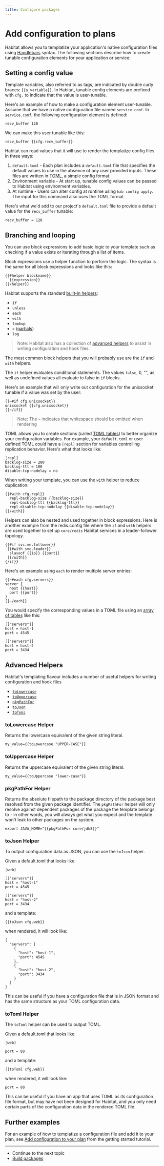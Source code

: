 ```yaml
---
title: Configure packages
---
```


# Add configuration to plans

Habitat allows you to templatize your application's native
configuration files using [Handlebars](http://handlebarsjs.com/)
syntax. The following sections describe how to create tunable
configuration elements for your application or service.

## Setting a config value

Template variables, also referred to as tags, are indicated by double
curly braces: `{{a_variable}}`. In Habitat, tunable config elements
are prefixed with `cfg.` to indicate that the value is user-tunable.

Here's an example of how to make a configuration element user-tunable. Assume that we have a native configuration file named `service.conf`. In `service.conf`, the following configuration element is defined:

    recv_buffer 128

We can make this user tunable like this:

    recv_buffer {{cfg.recv_buffer}}

Habitat can read values that it will use to render the templatize
config files in three ways:

1. `default.toml` - Each plan includes a `default.toml` file that specifies the default values to use in the absence of any user provided inputs. These files are written in [TOML](https://github.com/toml-lang/toml), a simple config format.
2. Environment variable - At start up, tunable config values can be passed to Habitat using environment variables.
3. At runtime - Users can alter config at runtime using `hab config
apply`. The input for this command also uses the TOML format.

Here's what we'd add to our project's `default.toml` file to provide a
default value for the `recv_buffer` tunable:

    recv_buffer = 128

## Branching and looping

You can use block expressions to add basic logic to your template such as checking if a
value exists or iterating through a list of items.

Block expressions use a helper function to perform the logic. The
syntax is the same for all block expressions and looks like this:

    {{#helper blockname}}
      {{expression}}
    {{/helper}}

Habitat supports the standard [built-in helpers](http://handlebarsjs.com/builtin_helpers.html):

* `if`
* `unless`
* `each`
* `with`
* `lookup`
* `>` ([partials](http://handlebarsjs.com/partials.html))
* `log`

> Note: Habitat also has a collection of [advanced helpers](#advanced-helpers) to assist in writing configuration and hook files.

The most common block helpers that you will probably use are the `if` and `with` helpers.

The `if` helper evaluates conditional statements. The values `false`,
0, "", as well as undefined values all evaluate to false in `if`
blocks.

Here's an example that will only write out configuration for the
unixsocket tunable if a value was set by the user:

    {{~#if cfg.unixsocket}}
    unixsocket {{cfg.unixsocket}}
    {{~/if}}

> Note: The `~` indicates that whitespace should be omitted when rendering

TOML allows you to create sections (called [TOML tables](https://github.com/toml-lang/toml#table)) to better organize your configuration variables. For example, your `default.toml` or user defined TOML could have a `[repl]` section for variables controlling replication behavior. Here's what that looks like:

    [repl]
    backlog-size = 200
    backlog-ttl = 100
    disable-tcp-nodelay = no

When writing your template, you can use the `with` helper to reduce duplication:

    {{#with cfg.repl}}
      repl-backlog-size {{backlog-size}}
      repl-backlog-ttl {{backlog-ttl}}
      repl-disable-tcp-nodelay {{disable-tcp-nodelay}}
    {{/with}}

Helpers can also be nested and used together in block expressions. Here is another example from the redis.config file where the `if` and `with` helpers are used together to set up `core/redis` Habitat services  in a leader-follower topology.

    {{#if svc.me.follower}}
     {{#with svc.leader}}
      slaveof {{ip}} {{port}}
     {{/with}}
    {/if}}

Here's an example using `each` to render multiple server entries:

    {{~#each cfg.servers}}
    server {
      host {{host}}
      port {{port}}
    }
    {{~/each}}

You would specify the corresponding values in a TOML file using an
[array of tables](https://github.com/toml-lang/toml#array-of-tables)
like this:

    [["servers"]]
    host = host-1
    port = 4545

    [["servers"]]
    host = host-2
    port = 3434

## Advanced Helpers

Habitat's templating flavour includes a number of useful helpers for writing configuration and hook files

* [`toLowercase`](#tolowercase-helper)
* [`toUppercase`](#touppercase-helper)
* [`pkgPathFor`](#pkgpathfor-helper)
* [`toJson`](#tojson-helper)
* [`toToml`](#totoml-helper)

### toLowercase Helper

Returns the lowercase equivalent of the given string literal.

    my_value={{toLowercase "UPPER-CASE"}}

### toUppercase Helper

Returns the uppercase equivalent of the given string literal.

    my_value={{toUppercase "lower-case"}}

### pkgPathFor Helper

Returns the absolute filepath to the package directory of the package best resolved from the given package identifier. The `pkgPathFor` helper will only resolve against dependent packages of the package the template belongs to - in other words, you will always get what you expect and the template won't leak to other packages on the system.

    export JAVA_HOME="{{pkgPathFor core/jdk8}}"

### toJson Helper

To output configuration data as JSON, you can use the `toJson` helper.

Given a default.toml that looks like:

    [web]

    [["servers"]]
    host = "host-1"
    port = 4545

    [["servers"]]
    host = "host-2"
    port = 3434

and a template:

    {{toJson cfg.web}}

when rendered, it will look like:

    {
      "servers": [
        {
          "host": "host-1",
          "port": 4545
        },
        {
          "host": "host-2",
          "port": 3434
        }
      ]
    }

This can be useful if you have a configuration file that is in JSON format and
has the same structure as your TOML configuration data.

### toToml Helper

The `toToml` helper can be used to output TOML.

Given a default.toml that looks like:

    [web]

    port = 80

and a template:

    {{toToml cfg.web}}

when rendered, it will look like:

    port = 80

This can be useful if you have an app that uses TOML as its configuration file
format, but may have not been designed for Habitat, and you only need certain
parts of the configuration data in the rendered TOML file.

## Further examples

For an example of how to templatize a configuration file and add it to your plan, see [Add configuration to your plan](/tutorials/getting-started-configure-plan) from the getting started tutorial.

<hr>
<ul class="main-content--link-nav">
  <li>Continue to the next topic</li>
  <li><a href="/docs/create-packages-build">Build packages</a></li>
</ul>
